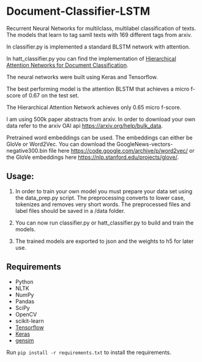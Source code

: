 # Document-Classifier-LSTM
Recurrent Neural Networks for multilclass, multilabel classification of texts. The models that learn to tag samll texts with 169 different tags from arxiv. 

In classifier.py is implemented a standard BLSTM network with attention.

In hatt_classifier.py you can find the implementation of [Hierarchical Attention Networks for Document Classification](https://www.cs.cmu.edu/~hovy/papers/16HLT-hierarchical-attention-networks.pdf).

The neural networks were built using Keras and Tensorflow.

The best performing model is the attention BLSTM that achieves a micro f-score of 0.67 on the test set.

The Hierarchical Attention Network achieves only 0.65 micro f-score.

I am using 500k paper abstracts from arxiv. In order to download your own data refer to the arxiv OAI api https://arxiv.org/help/bulk_data.

Pretrained word embeddings can be used. The embeddings can either be GloVe or Word2Vec. You can download the   GoogleNews-vectors-negative300.bin file here https://code.google.com/archive/p/word2vec/ or the GloVe embeddings here https://nlp.stanford.edu/projects/glove/. 


## Usage:

1) In order to train your own model you must prepare your data set using the data_prep.py script. The preprocessing converts to lower case, tokenizes and removes very short words. The preprocessed files and label files should be saved in a /data folder.

2) You can now run classifier.py or hatt_classifier.py to build and train the models.

3) The trained models are exported to json and the weights to h5 for later use.


## Requirements

- Python
- NLTK
- NumPy
- Pandas
- SciPy
- OpenCV
- scikit-learn
- [Tensorflow](https://github.com/tensorflow/tensorflow)
- [Keras](https://github.com/fchollet/keras)
- [gensim](https://radimrehurek.com/gensim)

Run `pip install -r requirements.txt` to install the requirements.